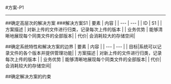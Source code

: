 #方案-P1

----

##确定高层次的解决方案
###解决方案S1 
| 要素 | 内容 |
| --- | --- |
| ID | S1 |
| 方案描述 | 对新上传的文件进行归类，记录每次上传的版本 |
| 业务优势 | 能够清晰地展现每个同类文件的全部版本|
| 代价| 会消耗较大的存储空间|


##确定系统特性和解决方案的边界
| 要素 | 内容 |
| --- | --- |
| 目标|系统可以记录文件的各个版本并提供管理功能|
| 方案描述 | 对新上传的文件进行归类，记录每次上传的版本 |
| 业务优势 | 能够清晰地展现每个同类文件的全部版本|
| 代价| 会消耗较大的存储空间|



##确定解决方案的约束